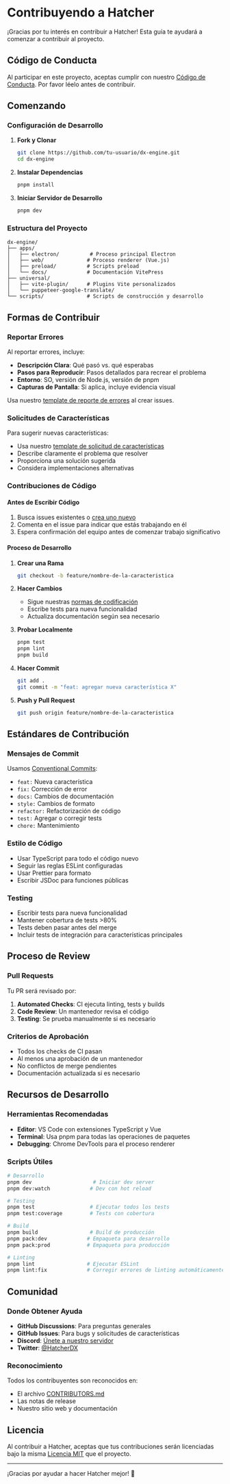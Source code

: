 # Contribuyendo a Hatcher

¡Gracias por tu interés en contribuir a Hatcher! Esta guía te ayudará a comenzar a contribuir al proyecto.

## Código de Conducta

Al participar en este proyecto, aceptas cumplir con nuestro [Código de Conducta](CODE_OF_CONDUCT.md). Por favor léelo antes de contribuir.

## Comenzando

### Configuración de Desarrollo

1. **Fork y Clonar**

   ```bash
   git clone https://github.com/tu-usuario/dx-engine.git
   cd dx-engine
   ```

2. **Instalar Dependencias**

   ```bash
   pnpm install
   ```

3. **Iniciar Servidor de Desarrollo**
   ```bash
   pnpm dev
   ```

### Estructura del Proyecto

```
dx-engine/
├── apps/
│   ├── electron/          # Proceso principal Electron
│   ├── web/              # Proceso renderer (Vue.js)
│   ├── preload/          # Scripts preload
│   └── docs/             # Documentación VitePress
├── universal/
│   ├── vite-plugin/      # Plugins Vite personalizados
│   └── puppeteer-google-translate/
└── scripts/              # Scripts de construcción y desarrollo
```

## Formas de Contribuir

### Reportar Errores

Al reportar errores, incluye:

- **Descripción Clara**: Qué pasó vs. qué esperabas
- **Pasos para Reproducir**: Pasos detallados para recrear el problema
- **Entorno**: SO, versión de Node.js, versión de pnpm
- **Capturas de Pantalla**: Si aplica, incluye evidencia visual

Usa nuestro [template de reporte de errores](.github/ISSUE_TEMPLATE/bug_report.md) al crear issues.

### Solicitudes de Características

Para sugerir nuevas características:

- Usa nuestro [template de solicitud de características](.github/ISSUE_TEMPLATE/feature_request.md)
- Describe claramente el problema que resolver
- Proporciona una solución sugerida
- Considera implementaciones alternativas

### Contribuciones de Código

#### Antes de Escribir Código

1. Busca issues existentes o [crea uno nuevo](https://github.com/HatcherDX/dx-engine/issues/new/choose)
2. Comenta en el issue para indicar que estás trabajando en él
3. Espera confirmación del equipo antes de comenzar trabajo significativo

#### Proceso de Desarrollo

1. **Crear una Rama**

   ```bash
   git checkout -b feature/nombre-de-la-caracteristica
   ```

2. **Hacer Cambios**
   - Sigue nuestras [normas de codificación](/es/coding-standards)
   - Escribe tests para nueva funcionalidad
   - Actualiza documentación según sea necesario

3. **Probar Localmente**

   ```bash
   pnpm test
   pnpm lint
   pnpm build
   ```

4. **Hacer Commit**

   ```bash
   git add .
   git commit -m "feat: agregar nueva característica X"
   ```

5. **Push y Pull Request**
   ```bash
   git push origin feature/nombre-de-la-caracteristica
   ```

## Estándares de Contribución

### Mensajes de Commit

Usamos [Conventional Commits](https://conventionalcommits.org/):

- `feat:` Nueva característica
- `fix:` Corrección de error
- `docs:` Cambios de documentación
- `style:` Cambios de formato
- `refactor:` Refactorización de código
- `test:` Agregar o corregir tests
- `chore:` Mantenimiento

### Estilo de Código

- Usar TypeScript para todo el código nuevo
- Seguir las reglas ESLint configuradas
- Usar Prettier para formato
- Escribir JSDoc para funciones públicas

### Testing

- Escribir tests para nueva funcionalidad
- Mantener cobertura de tests >80%
- Tests deben pasar antes del merge
- Incluir tests de integración para características principales

## Proceso de Review

### Pull Requests

Tu PR será revisado por:

1. **Automated Checks**: CI ejecuta linting, tests y builds
2. **Code Review**: Un mantenedor revisa el código
3. **Testing**: Se prueba manualmente si es necesario

### Criterios de Aprobación

- Todos los checks de CI pasan
- Al menos una aprobación de un mantenedor
- No conflictos de merge pendientes
- Documentación actualizada si es necesario

## Recursos de Desarrollo

### Herramientas Recomendadas

- **Editor**: VS Code con extensiones TypeScript y Vue
- **Terminal**: Usa pnpm para todas las operaciones de paquetes
- **Debugging**: Chrome DevTools para el proceso renderer

### Scripts Útiles

```bash
# Desarrollo
pnpm dev                    # Iniciar dev server
pnpm dev:watch             # Dev con hot reload

# Testing
pnpm test                  # Ejecutar todos los tests
pnpm test:coverage         # Tests con cobertura

# Build
pnpm build                 # Build de producción
pnpm pack:dev             # Empaqueta para desarrollo
pnpm pack:prod            # Empaqueta para producción

# Linting
pnpm lint                 # Ejecutar ESLint
pnpm lint:fix             # Corregir errores de linting automáticamente
```

## Comunidad

### Donde Obtener Ayuda

- **GitHub Discussions**: Para preguntas generales
- **GitHub Issues**: Para bugs y solicitudes de características
- **Discord**: [Únete a nuestro servidor](https://discord.gg/hatcher)
- **Twitter**: [@HatcherDX](https://twitter.com/HatcherDX)

### Reconocimiento

Todos los contribuyentes son reconocidos en:

- El archivo [CONTRIBUTORS.md](CONTRIBUTORS.md)
- Las notas de release
- Nuestro sitio web y documentación

## Licencia

Al contribuir a Hatcher, aceptas que tus contribuciones serán licenciadas bajo la misma [Licencia MIT](LICENSE.md) que el proyecto.

---

¡Gracias por ayudar a hacer Hatcher mejor! 🚀
